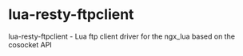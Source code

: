 # lua-resty-ftpclient
lua-resty-ftpclient - Lua ftp client driver for the ngx_lua based on the cosocket API
